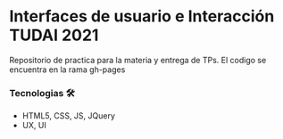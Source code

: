# Interfaces de usuario e Interacción TUDAI 2021
Repositorio de practica para la materia y entrega de TPs.
El codigo se encuentra en la rama gh-pages

### Tecnologias 🛠️

* HTML5, CSS, JS, JQuery
* UX, UI
